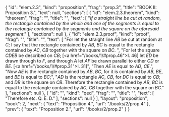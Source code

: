 {
  "id": "elem.2.3",
  "kind": "proposition",
  "frag": "prop.3",
  "title": "BOOK II: Proposition 3.",
  "text": null,
  "sections": [
    {
      "id": "elem.2.3.theorem",
      "kind": "theorem",
      "frag": "",
      "title": "",
      "text": [
        "<var>If a straight line be cut at random</var>, <var>the rectangle contained by the whole and one of the segments is equal to the rectangle contained by the segments and the square on the aforesaid segment</var>."
      ],
      "sections": null
    },
    {
      "id": "elem.2.3.proof",
      "kind": "proof",
      "frag": "",
      "title": "",
      "text": [
        "For let the straight line <var>AB</var> be cut at random at <var>C</var>; I say that the rectangle contained by <var>AB</var>, <var>BC</var> is equal to the rectangle contained by <var>AC</var>, <var>CB</var> together with the square on <var>BC</var>. ",
        "For let the square <var>CDEB</var> be described on <var>CB</var>; [<a href=\"/books/1/#prop.46\">I. 46</a>] let <var>ED</var> be drawn through to <var>F</var>, and through <var>A</var> let <var>AF</var> be drawn parallel to either <var>CD</var> or <var>BE</var>. [<a href=\"/books/1/#prop.31\">I. 31</a>]",
        "Then <var>AE</var> is equal to <var>AD</var>, <var>CE</var>.",
        "Now <var>AE</var> is the rectangle contained by <var>AB</var>, <var>BC</var>, for it is contained by <var>AB</var>, <var>BE</var>, and <var>BE</var> is equal to <var>BC</var>;",
        "<var>AD</var> is the rectangle <var>AC</var>, <var>CB</var>, for <var>DC</var> is equal to <var>CB</var>; and <var>DB</var> is the square on <var>CB</var>. Therefore the rectangle contained by <var>AB</var>, <var>BC</var> is equal to the rectangle contained by <var>AC</var>, <var>CB</var> together with the square on <var>BC</var>."
      ],
      "sections": null
    },
    {
      "id": "",
      "kind": "qed",
      "frag": "",
      "title": "",
      "text": [
        "Therefore etc. Q. E. D."
      ],
      "sections": null
    }
  ],
  "layout": "proposition",
  "book": 2,
  "next": {
    "text": "Proposition 4.",
    "url": "/books/2/prop.4"
  },
  "prev": {
    "text": "Proposition 2.",
    "url": "/books/2/prop.2"
  }
}
